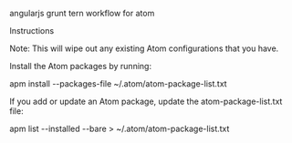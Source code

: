 angularjs grunt tern workflow for atom


Instructions

Note: This will wipe out any existing Atom configurations that you have.


Install the Atom packages by running:

apm install --packages-file ~/.atom/atom-package-list.txt

If you add or update an Atom package, update the atom-package-list.txt file:

apm list --installed --bare > ~/.atom/atom-package-list.txt

